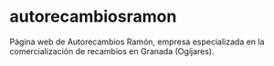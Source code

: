 # autorecambiosramon
Página web de Autorecambios Ramón, empresa especializada en la comercialización de recambios en Granada (Ogíjares).
